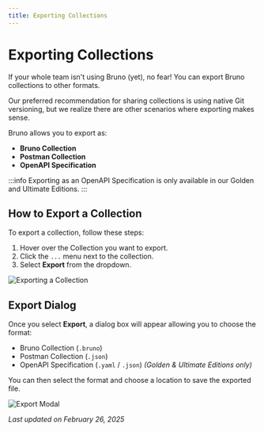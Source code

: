 ```yaml
---
title: Exporting Collections
---
```


# Exporting Collections

If your whole team isn't using Bruno (yet), no fear! You can export Bruno collections to other formats.

Our preferred recommendation for sharing collections is using native Git versioning, but we realize there are other scenarios where exporting makes sense.

Bruno allows you to export as:

- **Bruno Collection**
- **Postman Collection**
- **OpenAPI Specification**

:::info
Exporting as an OpenAPI Specification is only available in our Golden and Ultimate Editions.
:::

## How to Export a Collection

To export a collection, follow these steps:

1. Hover over the Collection you want to export.
2. Click the `...` menu next to the collection.
3. Select **Export** from the dropdown.

<!-- ![Exporting a Collection](./images/exporting-collection.png)
 -->

![Exporting a Collection](/img/image3.png)

## Export Dialog

Once you select **Export**, a dialog box will appear allowing you to choose the format:

- Bruno Collection (`.bruno`)
- Postman Collection (`.json`)
- OpenAPI Specification (`.yaml` / `.json`) _(Golden & Ultimate Editions only)_

You can then select the format and choose a location to save the exported file.

<!-- ![Export Modal](./images/export-modal.png) -->

![Export Modal](/img/image3.png)

_Last updated on February 26, 2025_
